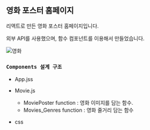 ## 영화 포스터 홈페이지

리액트로 만든 영화 포스터 홈페이지입니다. 

외부 API를 사용했으며, 함수 컴포넌트를 이용해서 만들었습니다.

![영화](https://user-images.githubusercontent.com/31337244/85661365-961bcf80-b6f1-11ea-914e-bea6c157d401.JPG)


### `Components 설계 구조`

* App.jss

* Movie.js
  * MoviePoster function : 영화 이미지를 담는 함수.
  * Movies_Genres function : 영화 줄거리 담는 함수

* css


